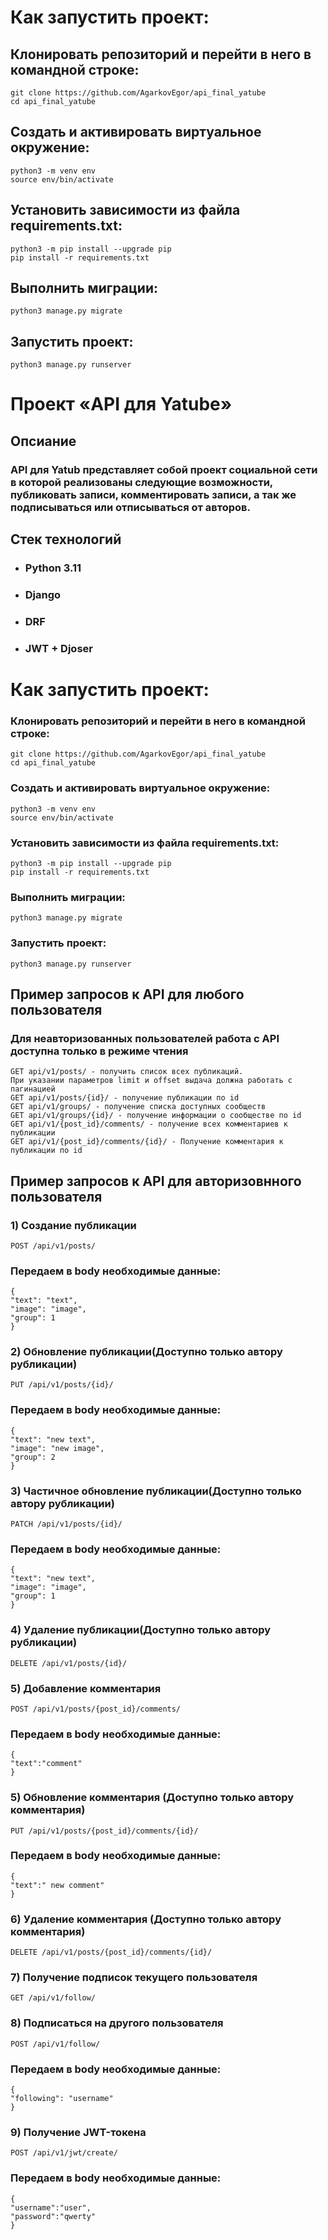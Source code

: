 # Как запустить проект:
## Клонировать репозиторий и перейти в него в командной строке:
    git clone https://github.com/AgarkovEgor/api_final_yatube
    cd api_final_yatube
## Cоздать и активировать виртуальное окружение:
    python3 -m venv env
    source env/bin/activate
## Установить зависимости из файла requirements.txt:
    python3 -m pip install --upgrade pip
    pip install -r requirements.txt
## Выполнить миграции:
    python3 manage.py migrate
## Запустить проект:
    python3 manage.py runserver
# Проект «API для Yatube»
## Опсиание
### API для Yatub представляет собой проект социальной сети в которой реализованы следующие возможности, публиковать записи, комментировать записи, а так же подписываться или отписываться от авторов.
## Стек технологий
- ### Python 3.11
- ### Django 
- ### DRF
- ### JWT + Djoser
# Как запустить проект:
### Клонировать репозиторий и перейти в него в командной строке:
    git clone https://github.com/AgarkovEgor/api_final_yatube
    cd api_final_yatube
### Cоздать и активировать виртуальное окружение:
    python3 -m venv env
    source env/bin/activate
### Установить зависимости из файла requirements.txt:
    python3 -m pip install --upgrade pip
    pip install -r requirements.txt
### Выполнить миграции:
    python3 manage.py migrate
### Запустить проект:
    python3 manage.py runserver
## Пример запросов к API для любого пользователя
### Для неавторизованных пользователей работа с API доступна только в режиме чтения
    GET api/v1/posts/ - получить список всех публикаций.
    При указании параметров limit и offset выдача должна работать с пагинацией
    GET api/v1/posts/{id}/ - получение публикации по id
    GET api/v1/groups/ - получение списка доступных сообществ
    GET api/v1/groups/{id}/ - получение информации о сообществе по id
    GET api/v1/{post_id}/comments/ - получение всех комментариев к публикации
    GET api/v1/{post_id}/comments/{id}/ - Получение комментария к публикации по id
## Пример запросов к API для авторизовнного пользователя
### 1) Создание публикации
    POST /api/v1/posts/
### Передаем в body необходимые данные:
    {
    "text": "text",
    "image": "image",
    "group": 1
    }
### 2) Обновление публикации(Доступно только автору рубликации)
    PUT /api/v1/posts/{id}/
### Передаем в body необходимые данные:
    {
    "text": "new text",
    "image": "new image",
    "group": 2
    }
### 3) Частичное обновление публикации(Доступно только автору рубликации)
    PATCH /api/v1/posts/{id}/
### Передаем в body необходимые данные:
    {
    "text": "new text",
    "image": "image",
    "group": 1
    }
### 4) Удаление публикации(Доступно только автору рубликации)
    DELETE /api/v1/posts/{id}/
### 5) Добавление комментария
    POST /api/v1/posts/{post_id}/comments/
### Передаем в body необходимые данные:
    {
    "text":"comment"
    }
### 5) Обновление комментария (Доступно только автору комментария)
    PUT /api/v1/posts/{post_id}/comments/{id}/
### Передаем в body необходимые данные:
    {
    "text":" new comment"
    }
### 6) Удаление комментария (Доступно только автору комментария)
    DELETE /api/v1/posts/{post_id}/comments/{id}/
### 7) Получение подписок текущего пользователя
    GET /api/v1/follow/
### 8) Подписаться на другого пользователя
    POST /api/v1/follow/
### Передаем в body необходимые данные:
    {
    "following": "username"
    }
### 9) Получение JWT-токена
    POST /api/v1/jwt/create/
### Передаем в body необходимые данные:
    {
    "username":"user",
    "password":"qwerty"
    }

